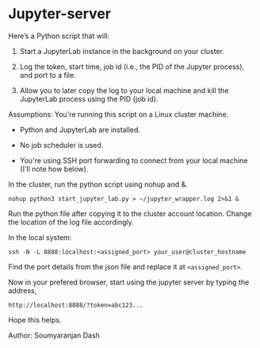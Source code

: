 # Jupyter-server 
Here’s a Python script that will:

1. Start a JupyterLab instance in the background on your cluster.

2. Log the token, start time, job id (i.e., the PID of the Jupyter process), and port to a file.

3. Allow you to later copy the log to your local machine and kill the JupyterLab process using the PID (job id).

Assumptions:
You're running this script on a Linux cluster machine.

* Python and JupyterLab are installed.

* No job scheduler is used.

* You're using SSH port forwarding to connect from your local machine (I'll note how below).

In the cluster, run the python script using nohup and &.

`nohup python3 start_jupyter_lab.py > ~/jupyter_wrapper.log 2>&1 &`

Run the python file after copying it to the cluster account location. Change the location of the log file accordingly. 

In the local system:

`ssh -N -L 8888:localhost:<assigned_port> your_user@cluster_hostname`

Find the port details from the json file and replace it at `<assigned_port>`.

Now in your prefered browser, start using the jupyter server by typing the address,

`http://localhost:8888/?token=abc123...`

Hope this helps.

Author: Soumyaranjan Dash


